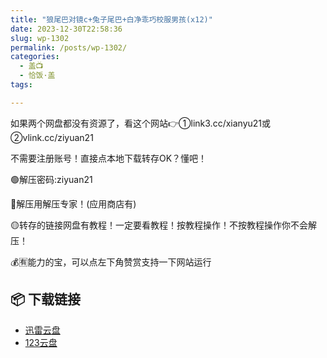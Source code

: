 ```yaml
---
title: "狼尾巴对镜c+兔子尾巴+白净乖巧校服男孩(x12)"
date: 2023-12-30T22:58:36
slug: wp-1302
permalink: /posts/wp-1302/
categories:
  - 盖📺
  - 恰饭·盖
tags:

---
```


如果两个网盘都没有资源了，看这个网站👉①link3.cc/xianyu21或②vlink.cc/ziyuan21

不需要注册账号！直接点本地下载转存OK？懂吧！

🟢解压密码:ziyuan21

🔵解压用解压专家！(应用商店有)

🟡转存的链接网盘有教程！一定要看教程！按教程操作！不按教程操作你不会解压！

💰🈶能力的宝，可以点左下角赞赏支持一下网站运行

## 📦 下载链接
- [迅雷云盘](https://blziyuan21.com/pay-download/1302?key=1c3de57c0d&down_id=0)
- [123云盘](https://blziyuan21.com/pay-download/1302?key=1c3de57c0d&down_id=1)

